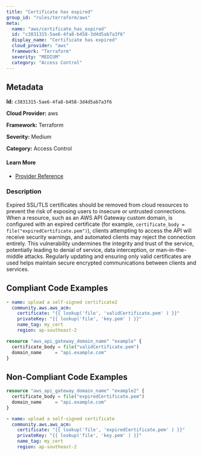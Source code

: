 ```yaml
---
title: "Certificate has expired"
group_id: "rules/terraform/aws"
meta:
  name: "aws/certificate_has_expired"
  id: "c3831315-5ae6-4fa8-b458-3d4d5ab7a3f6"
  display_name: "Certificate has expired"
  cloud_provider: "aws"
  framework: "Terraform"
  severity: "MEDIUM"
  category: "Access Control"
---
```

## Metadata

**Id:** `c3831315-5ae6-4fa8-b458-3d4d5ab7a3f6`

**Cloud Provider:** aws

**Framework:** Terraform

**Severity:** Medium

**Category:** Access Control

#### Learn More

 - [Provider Reference](https://registry.terraform.io/providers/hashicorp/aws/latest/docs/resources/api_gateway_rest_api)

### Description

 Expired SSL/TLS certificates should be removed from cloud resources to prevent the risk of exposing users to insecure or untrusted connections. When a resource, such as an AWS API Gateway custom domain, is configured with an expired certificate (for example, `certificate_body = file("expiredCertificate.pem")`), clients attempting to access the API will receive security warnings, and automated clients may reject the connection entirely. This vulnerability undermines the integrity and trust of the service, potentially leading to denial of service, data interception, or man-in-the-middle attacks. Regularly updating and ensuring only valid certificates are used helps maintain secure encrypted communications between clients and services.


## Compliant Code Examples
```yaml
- name: upload a self-signed certificate2
  community.aws.aws_acm:
    certificate: "{{ lookup('file', 'validCertificate.pem' ) }}"
    privateKey: "{{ lookup('file', 'key.pem' ) }}"
    name_tag: my_cert
    region: ap-southeast-2

```

```tf
resource "aws_api_gateway_domain_name" "example" {
  certificate_body = file("validCertificate.pem")
  domain_name     = "api.example.com"
}


```
## Non-Compliant Code Examples
```tf
resource "aws_api_gateway_domain_name" "example2" {
  certificate_body = file("expiredCertificate.pem")
  domain_name     = "api.example.com"
}


```

```yaml
- name: upload a self-signed certificate
  community.aws.aws_acm:
    certificate: "{{ lookup('file', 'expiredCertificate.pem' ) }}"
    privateKey: "{{ lookup('file', 'key.pem' ) }}"
    name_tag: my_cert
    region: ap-southeast-2

```